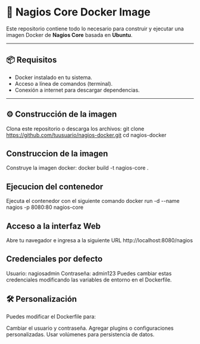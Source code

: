 # 🐧 Nagios Core Docker Image

Este repositorio contiene todo lo necesario para construir y ejecutar una imagen Docker de **Nagios Core** basada en **Ubuntu**.

---

## 📦 Requisitos

- Docker instalado en tu sistema.
- Acceso a línea de comandos (terminal).
- Conexión a internet para descargar dependencias.

---

## ⚙️ Construcción de la imagen

Clona este repositorio o descarga los archivos:
git clone https://github.com/tuusuario/nagios-docker.git
cd nagios-docker

## Construccion de la imagen
Construye la imagen docker:
docker build -t nagios-core .

## Ejecucion del contenedor
Ejecuta el contenedor con el siguiente comando
docker run -d --name nagios -p 8080:80 nagios-core

## Acceso a la interfaz Web
Abre tu navegador e ingresa a la siguiente URL 
http://localhost:8080/nagios

## Credenciales por defecto
Usuario: nagiosadmin
Contraseña: admin123
Puedes cambiar estas credenciales modificando las variables de entorno en el Dockerfile.

## 🛠️ Personalización
Puedes modificar el Dockerfile para:

Cambiar el usuario y contraseña.
Agregar plugins o configuraciones personalizadas.
Usar volúmenes para persistencia de datos.




